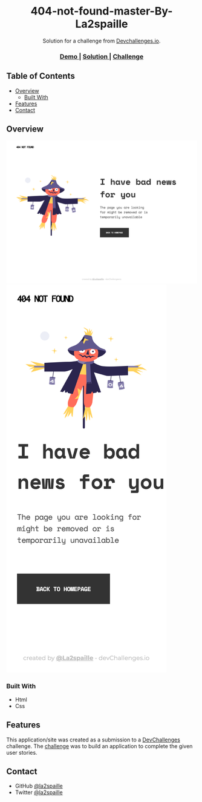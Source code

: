 <h1 align="center">404-not-found-master-By-La2spaille</h1>

<div align="center">
   Solution for a challenge from  <a href="http://devchallenges.io" target="_blank">Devchallenges.io</a>.
</div>

<div align="center">
  <h3>
    <a href="https://github.com/la2spaille/404-not-found-master-By-La2spaille">
      Demo
    </a>
    <span> | </span>
    <a href="https://vercel.com/la2spaille/404-not-found-master-By-La2spaille">
      Solution
    </a>
    <span> | </span>
    <a href="https://devchallenges.io/challenges/wBunSb7FPrIepJZAg0sY">
      Challenge
    </a>
  </h3>
</div>


## Table of Contents

- [Overview](#overview)
  - [Built With](#built-with)
- [Features](#features)
- [Contact](#contact)


## Overview

![screenshot-desktop-design](/design/404-not-found-desktop-design.png)
![screenshot-mobile-design](/design/404-not-found-mobile-design.png)

### Built With

- Html
- Css


## Features

This application/site was created as a submission to a [DevChallenges](https://devchallenges.io/challenges) challenge. The [challenge](https://devchallenges.io/challenges/wBunSb7FPrIepJZAg0sY) was to build an application to complete the given user stories.

## Contact

- GitHub [@la2spaille](https://github.com/la2spaille)
- Twitter [@la2spaille](https://twitter.com/la2spaille)
